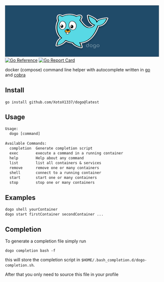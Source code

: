 ![dogo logo](assets/Dogo.png)
[![Go Reference](https://pkg.go.dev/badge/github.com/XotoX1337/dogo.svg)](https://pkg.go.dev/github.com/XotoX1337/dogo)
[![Go Report Card](https://goreportcard.com/badge/github.com/XotoX1337/dogo)](https://goreportcard.com/report/github.com/XotoX1337/dogo)

docker (compose) command line helper with autocomplete written in [go](https://go.dev/) and [cobra](https://github.com/spf13/cobra)

## Install

```shell
go install github.com/XotoX1337/dogo@latest
```

## Usage 
```shell
Usage:
  dogo [command]

Available Commands:
  completion  Generate completion script
  exec        execute a command in a running container
  help        Help about any command
  list        list all containers & services
  remove      remove one or many containers
  shell       connect to a running container
  start       start one or many containers
  stop        stop one or many containers
```
## Examples
    dogo shell yourContainer
    dogo start firstContainer secondContainer ...

## Completion

To generate a completion file simply run 

```shell
dogo completion bash -f
```


this will store the completion script in `$HOME/.bash_completion.d/dogo-completion.sh`.

After that you only need to source this file in your profile

